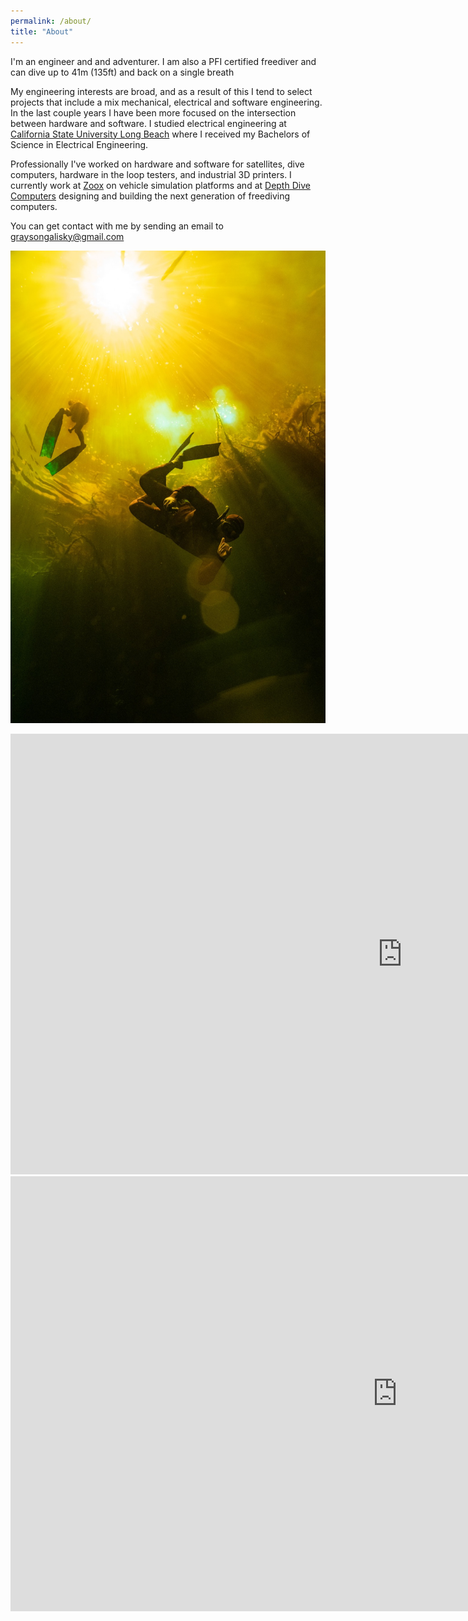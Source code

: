 ```yaml
---
permalink: /about/
title: "About"
---
```


I'm an engineer and and adventurer. I am also a PFI certified freediver and can dive up to 41m (135ft) and back on a single breath

My engineering interests are broad, and as a result of this I tend to select projects that include a mix mechanical, electrical and software engineering. In the last couple years I have been more focused on the intersection between hardware and software. I studied electrical engineering at [California State University Long Beach](https://www.csulb.edu) where I received my Bachelors of Science in Electrical Engineering.

Professionally I've worked on hardware and software for satellites, dive computers, hardware in the loop testers, and industrial 3D printers. I currently work at [Zoox](https://zoox.com) on vehicle simulation platforms and at [Depth Dive Computers](https://www.depthdiving.com) designing and building the next generation of freediving computers.

You can get contact with me by sending an email to graysongalisky@gmail.com

![image](/assets/images/zero_g_mexico.JPEG)
<iframe width="1254" height="705" src="https://www.youtube.com/embed/wp2IZ0Ydhe4" title="Northern California Freediving 2022" frameborder="0" allow="accelerometer; autoplay; clipboard-write; encrypted-media; gyroscope; picture-in-picture; web-share" allowfullscreen></iframe>
<br>
<iframe width="1238" height="696" src="https://www.youtube.com/embed/nWW_B8uRUUc" title="MIT Maker Portfolio" frameborder="0" allow="accelerometer; autoplay; clipboard-write; encrypted-media; gyroscope; picture-in-picture; web-share" allowfullscreen></iframe>
